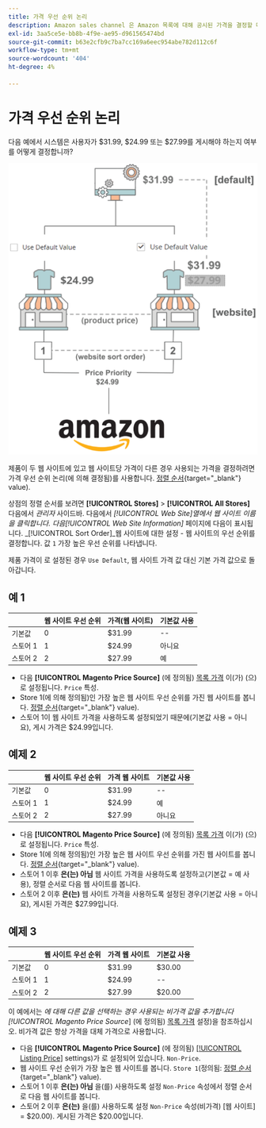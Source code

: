 ```yaml
---
title: 가격 우선 순위 논리
description: Amazon sales channel 은 Amazon 목록에 대해 공시된 가격을 결정할 때 우선 순위를 적용합니다.
exl-id: 3aa5ce5e-bb8b-4f9e-ae95-d961565474bd
source-git-commit: b63e2cfb9c7ba7cc169a6eec954abe782d112c6f
workflow-type: tm+mt
source-wordcount: '404'
ht-degree: 4%

---
```


# 가격 우선 순위 논리

다음 예에서 시스템은 사용자가 $31.99, $24.99 또는 $27.99를 게시해야 하는지 여부를 어떻게 결정합니까?

![상거래 가격 범위](assets/amazon-price-scope.png)

제품이 두 웹 사이트에 있고 웹 사이트당 가격이 다른 경우 사용되는 가격을 결정하려면 가격 우선 순위 논리(에 의해 결정됨)를 사용합니다. [정렬 순서](https://docs.magento.com/user-guide/stores/stores-all-create-view.html){target="_blank"} value).

상점의 정렬 순서를 보려면 **[!UICONTROL Stores]** > **[!UICONTROL All Stores]** 다음에서 _관리자_ 사이드바. 다음에서 _[!UICONTROL Web Site]_열에서 웹 사이트 이름을 클릭합니다. 다음_[!UICONTROL Web Site Information]_ 페이지에 다음이 표시됩니다. _[!UICONTROL Sort Order]_웹 사이트에 대한 설정 - 웹 사이트의 우선 순위를 결정합니다. 값 `1` 가장 높은 우선 순위를 나타냅니다.

제품 가격이 로 설정된 경우 `Use Default`, 웹 사이트 가격 값 대신 기본 가격 값으로 돌아갑니다.

## 예 1

|  | 웹 사이트 우선 순위 | 가격(웹 사이트) | 기본값 사용 |
|---|---|---|---|
| 기본값 | 0 | $31.99 | -- |
| 스토어 1 | 1 | $24.99 | 아니요 |
| 스토어 2 | 2 | $27.99 | 예 |

- 다음 **[!UICONTROL Magento Price Source]** (에 정의됨) [목록 가격](./listing-price.md) 이(가) (으)로 설정됩니다. `Price` 특성.
- Store 1(에 의해 정의됨)인 가장 높은 웹 사이트 우선 순위를 가진 웹 사이트를 봅니다. [정렬 순서](https://docs.magento.com/user-guide/stores/stores-all-create-view.html){target="_blank"} value).
- 스토어 1이 웹 사이트 가격을 사용하도록 설정되었기 때문에(기본값 사용 = 아니요), 게시 가격은 $24.99입니다.

## 예제 2

|  | 웹 사이트 우선 순위 | 가격 웹 사이트 | 기본값 사용 |
|---|---|---|---|
| 기본값 | 0 | $31.99 | -- |
| 스토어 1 | 1 | $24.99 | 예 |
| 스토어 2 | 2 | $27.99 | 아니요 |

- 다음 **[!UICONTROL Magento Price Source]** (에 정의됨) [목록 가격](./listing-price.md) 이(가) (으)로 설정됩니다. `Price` 특성.
- Store 1(에 의해 정의됨)인 가장 높은 웹 사이트 우선 순위를 가진 웹 사이트를 봅니다. [정렬 순서](https://docs.magento.com/user-guide/stores/stores-all-create-view.html){target="_blank"} value).
- 스토어 1 이후 **은(는) 아님** 웹 사이트 가격을 사용하도록 설정하고(기본값 = 예 사용), 정렬 순서로 다음 웹 사이트를 봅니다.
- 스토어 2 이후 **은(는)** 웹 사이트 가격을 사용하도록 설정된 경우(기본값 사용 = 아니요), 게시된 가격은 $27.99입니다.

## 예제 3

|  | 웹 사이트 우선 순위 | 가격 웹 사이트 | 기본값 사용 |
|---|---|---|---|
| 기본값 | 0 | $31.99 | $30.00 |
| 스토어 1 | 1 | $24.99 | -- |
| 스토어 2 | 2 | $27.99 | $20.00 |

이 예에서는 _에 대해 다른 값을 선택하는 경우 사용되는 비가격 값을 추가합니다[!UICONTROL Magento Price Source_] (에 정의됨) [목록 가격](./listing-price.md) 설정)을 참조하십시오. 비가격 값은 항상 가격을 대체 가격으로 사용합니다.

- 다음 **[!UICONTROL Magento Price Source]** (에 정의됨) [[!UICONTROL Listing Price]](./listing-price.md) settings)가 로 설정되어 있습니다. `Non-Price`.
- 웹 사이트 우선 순위가 가장 높은 웹 사이트를 봅니다. `Store 1`(정의됨: [정렬 순서](https://docs.magento.com/user-guide/stores/stores-all-create-view.html){target="_blank"} value).
- 스토어 1 이후 **은(는) 아님** 을(를) 사용하도록 설정 `Non-Price` 속성에서 정렬 순서로 다음 웹 사이트를 봅니다.
- 스토어 2 이후 **은(는)** 을(를) 사용하도록 설정 `Non-Price` 속성(비가격) [웹 사이트] = $20.00). 게시된 가격은 $20.00입니다.
